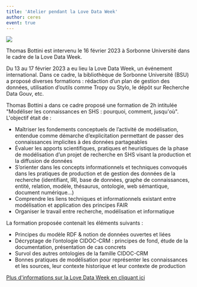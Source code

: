```yaml
---
title: 'Atelier pendant la Love Data Week'
author: ceres
event: true
---
```


![](ldw.png)

Thomas Bottini est intervenu le 16 février 2023 à Sorbonne Université dans le cadre de la Love Data Week.

Du 13 au 17 février 2023 a eu lieu la Love Data Week, un événement international. Dans ce cadre, la bibliothèque de Sorbonne Université (BSU) a proposé diverses formations : rédaction d’un plan de gestion des données, utilisation d’outils comme Tropy ou Stylo, le dépôt sur Recherche Data Gouv, etc.

Thomas Bottini a dans ce cadre proposé une formation de 2h intitulée "Modéliser les connaissances en SHS : pourquoi, comment, jusqu'où". L'objectif était de : 

* Maîtriser les fondements conceptuels de l’activité de modélisation, entendue comme démarche d’explicitation permettant de passer des connaissances implicites à des données partageables
* Évaluer les apports scientifiques, pratiques et heuristiques de la phase de modélisation d’un projet de recherche en SHS visant la production et la diffusion de données
* S’orienter dans les concepts informationnels et techniques convoqués dans les pratiques de production et de gestion des données de la recherche (identifiant, IRI, base de données, graphe de connaissances, entité, relation, modèle, thésaurus, ontologie, web sémantique, document numérique...)
* Comprendre les liens techniques et informationnels existant entre modélisation et application des principes FAIR
* Organiser le travail entre recherche, modélisation et informatique

La formation proposée contenait les éléments suivants : 

* Principes du modèle RDF & notion de données ouvertes et liées
* Décryptage de l’ontologie CIDOC-CRM : principes de fond, étude de la documentation, présentation de cas concrets
* Survol des autres ontologies de la famille CIDOC-CRM
* Bonnes pratiques de modélisation pour représenter les connaissances et les sources, leur contexte historique et leur contexte de production

[Plus d'informations sur la Love Data Week en cliquant ici](https://www.icpsr.umich.edu/web/about/cms/3799?utm_source=all&utm_medium=all&utm_campaign=LDW23&utm_id=LDW23)